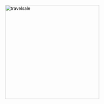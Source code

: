 
<img width="305" alt="travelsale" src="https://user-images.githubusercontent.com/61108479/88157123-517a4a00-cc45-11ea-9b29-46d3dd71cd17.png">